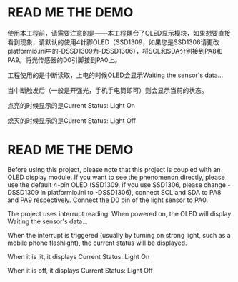 # READ ME THE DEMO

使用本工程前，请需要注意的是——本工程耦合了OLED显示模块，如果想要直接看到现象，请默认的使用4针脚OLED（SSD1309，如果您是SSD1306请更改platformio.ini中的-DSSD1309为-DSSD1306），将SCL和SDA分别接到PA8和PA9。将光传感器的D0引脚接到PA0上。

工程使用的是中断读取，上电的时候OLED会显示Waiting the sensor's data...

当中断触发后（一般是开强光，手机手电筒即可）则会显示当前的状态。

点亮的时候显示的是Current Status: Light On

熄灭的时候显示的是Current Status: Light Off

# READ ME THE DEMO

Before using this project, please note that this project is coupled with an OLED display module. If you want to see the phenomenon directly, please use the default 4-pin OLED (SSD1309, if you use SSD1306, please change -DSSD1309 in platformio.ini to -DSSD1306), connect SCL and SDA to PA8 and PA9 respectively. Connect the D0 pin of the light sensor to PA0.

The project uses interrupt reading. When powered on, the OLED will display Waiting the sensor's data...

When the interrupt is triggered (usually by turning on strong light, such as a mobile phone flashlight), the current status will be displayed.

When it is lit, it displays Current Status: Light On

When it is off, it displays Current Status: Light Off
